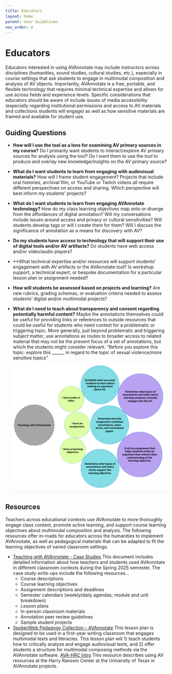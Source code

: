 ```yaml
---
title: Educators
layout: home
parent: User Guidelines
nav_order: 4
---
```

# Educators 
Educators interested in using AVAnnotate may include instructors across disciplines (humanities, sound studies, cultural studies, etc.), especially in course settings that ask students to engage in multimodal composition and analysis of AV objects. Importantly, AVAnnotate is a free, portable, and flexible technology that requires minimal technical expertise and allows for use across fields and experience levels. 
Specific considerations that educators should be aware of include issues of media accessibility (especially regarding institutional permissions and access to AV materials and collections students will engage) as well as how sensitive materials are framed and available for student use. 

## Guiding Questions
- **How will I use the tool as a lens for examining AV primary sources in my course?**
  Do I primarily want students to interact/explore AV primary sources for analysis using the tool? Do I want them to use the tool to produce and overlay new knowledge/insights on the AV primary source?
- **What do I want students to learn from engaging with audiovisual materials?**
  How will I frame student engagement? Projects that include oral histories, archival film, or YouTube or Twitch videos all require different perspectives on access and sharing. Which perspective will best inform my students’ projects?
- **What do I want students to learn from engaging AVAnnotate technology?**
  How do my class learning objectives map onto or diverge from the affordances of digital annotation? Will my conversations include issues around access and privacy or cultural sensitivities? Will students develop tags or will I create them for them? Will I discuss the significance of annotation as a means for discovery with AV? 
- **Do my students have access to technology that will support their use of digital tools and/or AV artifacts?**
  Do students have web access and/or video/audio players?
- **What technical expertise and/or resources will support students’ engagement with AV artifacts or the AVAnnotate tool? 
  Is workshop support, a technical expert, or bespoke documentation for a particular lesson plan or assignment needed? 
- **How will students be assessed based on projects and learning?**
  Are new rubrics, grading schemas, or evaluation criteria needed to assess students’ digital and/or multimodal projects? 
- **What do I need to teach about transparency and consent regarding potentially harmful content?**
  Maybe the annotations themselves could be useful for providing links or references to outside resources that could be useful for students who need context for a problematic or triggering topic. More generally, just beyond problematic and triggering subject matter, use annotations as routes to broader access to related material that may not be the present focus of a set of annotations, but which the students might consider relevant. “Before you explore this topic: explore this ______ in regard to the topic of sexual violence/more sensitive topics”

  ![Image 1](../assets/creatingateachproject.png)
  
## Resources
Teachers across educational contexts use AVAnnotate to more thoroughly engage class content, promote active learning, and support course learning objectives about multimodal composition and analysis. The following resources offer in-roads for educators across the humanities to implement AVAnnotate, as well as pedagogical materials that can be adapted to fit the learning objectives of varied classroom settings. 
- [Teaching with AVAnnotate - Case Studies](https://docs.google.com/document/d/1Kyh5GOH26CGubcBqDr4Cy_Q68cB96OFMv_IZrQ-b0cg/edit?tab=t.8udsh86dhkbh#heading=h.2hxhnokol45w)
  This document includes detailed information about how teachers and students used AVAnnotate in different classroom contexts during the Spring 2025 semester. The case study write-ups include the following resources…  
  - Course descriptions
  - Course learning objectives
  - Assignment descriptions and deadlines 
  - Semester calendars (weekly/daily agendas; module and unit breakdown)
  - Lesson plans
  - In-person classroom materials 
  - Annotation peer review guidelines
  - Sample student projects
- [SpokenWeb Pedagogy Collection – 	AVAnnotate](https://jentery.github.io/SWDemo/output_documents/AVAnnotate.html)
  This lesson plan is designed to be used in a first-year writing classroom that engages multimodal texts and literacies. This lesson plan will 1) teach students how to critically analyze and engage audiovisual texts, and 2) offer students a structure for multimodal composing methods via the AVAnnotate software.
[AVA-HRC Intro]()
This resource describes using AV resources at the Harry Ransom Center at the University of Texas in AVAnnotate projects.  
